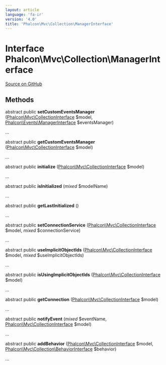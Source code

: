 ```yaml
---
layout: article
language: 'fa-ir'
version: '4.0'
title: 'Phalcon\Mvc\Collection\ManagerInterface'
---
```


# Interface **Phalcon\Mvc\Collection\ManagerInterface**

<a href="https://github.com/phalcon/cphalcon/tree/v4.0.0/phalcon/mvc/collection/managerinterface.zep" class="btn btn-default btn-sm">Source on GitHub</a>

## Methods

abstract public **setCustomEventsManager** ([Phalcon\Mvc\CollectionInterface](/4.0/en/api/Phalcon_Mvc_CollectionInterface) $model, [Phalcon\Events\ManagerInterface](/4.0/en/api/Phalcon_Events_ManagerInterface) $eventsManager)

...

abstract public **getCustomEventsManager** ([Phalcon\Mvc\CollectionInterface](/4.0/en/api/Phalcon_Mvc_CollectionInterface) $model)

...

abstract public **initialize** ([Phalcon\Mvc\CollectionInterface](/4.0/en/api/Phalcon_Mvc_CollectionInterface) $model)

...

abstract public **isInitialized** (*mixed* $modelName)

...

abstract public **getLastInitialized** ()

...

abstract public **setConnectionService** ([Phalcon\Mvc\CollectionInterface](/4.0/en/api/Phalcon_Mvc_CollectionInterface) $model, *mixed* $connectionService)

...

abstract public **useImplicitObjectIds** ([Phalcon\Mvc\CollectionInterface](/4.0/en/api/Phalcon_Mvc_CollectionInterface) $model, *mixed* $useImplicitObjectIds)

...

abstract public **isUsingImplicitObjectIds** ([Phalcon\Mvc\CollectionInterface](/4.0/en/api/Phalcon_Mvc_CollectionInterface) $model)

...

abstract public **getConnection** ([Phalcon\Mvc\CollectionInterface](/4.0/en/api/Phalcon_Mvc_CollectionInterface) $model)

...

abstract public **notifyEvent** (*mixed* $eventName, [Phalcon\Mvc\CollectionInterface](/4.0/en/api/Phalcon_Mvc_CollectionInterface) $model)

...

abstract public **addBehavior** ([Phalcon\Mvc\CollectionInterface](/4.0/en/api/Phalcon_Mvc_CollectionInterface) $model, [Phalcon\Mvc\Collection\BehaviorInterface](/4.0/en/api/Phalcon_Mvc_Collection_BehaviorInterface) $behavior)

...